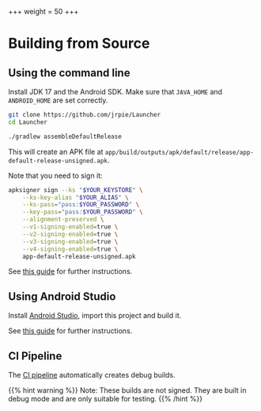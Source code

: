 +++
  weight = 50
+++


# Building from Source

## Using the command line

Install JDK 17 and the Android SDK.
Make sure that `JAVA_HOME` and `ANDROID_HOME` are set correctly.

```bash
git clone https://github.com/jrpie/Launcher
cd Launcher

./gradlew assembleDefaultRelease
```

This will create an APK file at `app/build/outputs/apk/default/release/app-default-release-unsigned.apk`.

Note that you need to sign it:

```bash
apksigner sign --ks "$YOUR_KEYSTORE" \
    --ks-key-alias "$YOUR_ALIAS" \
    --ks-pass="pass:$YOUR_PASSWORD" \
    --key-pass="pass:$YOUR_PASSWORD" \
    --alignment-preserved \
    --v1-signing-enabled=true \
    --v2-signing-enabled=true \
    --v3-signing-enabled=true \
    --v4-signing-enabled=true \
    app-default-release-unsigned.apk
```

See [this guide](https://developer.android.com/build/building-cmdline)
for further instructions.

## Using Android Studio

Install [Android Studio](https://developer.android.com/studio), import this project and build it.

See [this guide](https://developer.android.com/studio/run)
for further instructions.

## CI Pipeline

The [CI pipeline](https://github.com/jrpie/Launcher/actions) automatically creates debug builds.

{{% hint warning %}}
Note: These builds are not signed.
They are built in debug mode and are only suitable for testing.
{{% /hint %}}
